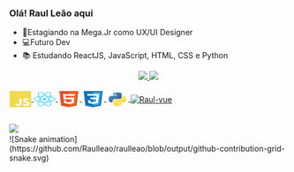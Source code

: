 ### Olá! Raul Leão aqui

- 🌆Estagiando na Mega.Jr como UX/UI Designer
- 💻Futuro Dev
- 📚 Estudando ReactJS, JavaScript, HTML, CSS e Python

<div align="center">
  <a href="https://github.com/Raulleao">
  <img height="180em" src="https://github-readme-stats.vercel.app/api?username=raulleao&show_icons=true&theme=dracula&include_all_commits=true&count_private=true"/>
  <img height="180em" src="https://github-readme-stats.vercel.app/api/top-langs/?username=raulleao&layout=compact&langs_count=7&theme=dracula"/>
</div>
 
 <div style="display: inline_block"><br>
  <img align="center" alt="Raul-Js" height="30" width="40" src="https://raw.githubusercontent.com/devicons/devicon/master/icons/javascript/javascript-plain.svg">
  <img align="center" alt="Raul-React" height="30" width="40" src="https://raw.githubusercontent.com/devicons/devicon/master/icons/react/react-original.svg">
  <img align="center" alt="Raul-HTML" height="30" width="40" src="https://raw.githubusercontent.com/devicons/devicon/master/icons/html5/html5-original.svg">
  <img align="center" alt="Raul-CSS" height="30" width="40" src="https://raw.githubusercontent.com/devicons/devicon/master/icons/css3/css3-original.svg">
  <img align="center" alt="Raul-Python" height="30" width="40" src="https://raw.githubusercontent.com/devicons/devicon/master/icons/python/python-original.svg">
  <img align="center" alt="Raul-vue" height="30" width="40" src="https://cdn.jsdelivr.net/gh/devicons/devicon/icons/vuejs/vuejs-original.svg" />
</div>
  
 ##


<div>
  <a href="https://www.linkedin.com/in/raul-leão-914a4a20b/" target="_blank"><img src="https://img.shields.io/badge/-LinkedIn-%230077B5?style=for-the-badge&logo=linkedin&logoColor=white" target="_blank"></a> 
<div/>
  
<div>
  ![Snake animation](https://github.com/Raulleao/raulleao/blob/output/github-contribution-grid-snake.svg)
<div/>
